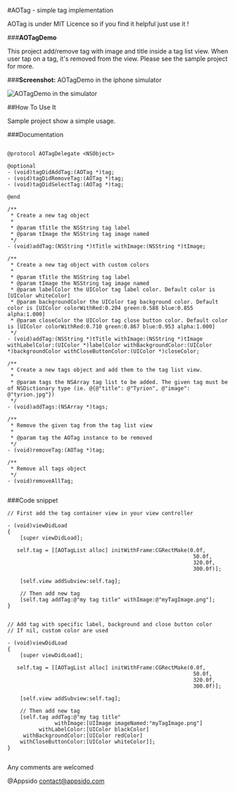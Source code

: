 #AOTag - simple tag implementation

AOTag is under MIT Licence so if you find it helpful just use it !

###**AOTagDemo**

This project add/remove tag with image and title inside a tag list view. When user tap on a tag, it's removed from the view. Please see the sample project for more.

###**Screenshot:**
AOTagDemo in the iphone simulator

![AOTagDemo in the simulator][1]

##How To Use It

Sample project show a simple usage.

###Documentation

```objc

@protocol AOTagDelegate <NSObject>

@optional
- (void)tagDidAddTag:(AOTag *)tag;
- (void)tagDidRemoveTag:(AOTag *)tag;
- (void)tagDidSelectTag:(AOTag *)tag;

@end

/**
 * Create a new tag object
 *
 * @param tTitle the NSString tag label
 * @param tImage the NSString tag image named
 */
- (void)addTag:(NSString *)tTitle withImage:(NSString *)tImage;

/**
 * Create a new tag object with custom colors
 *
 * @param tTitle the NSString tag label
 * @param tImage the NSString tag image named
 * @param labelColor the UIColor tag label color. Default color is [UIColor whiteColor]
 * @param backgroundColor the UIColor tag background color. Default color is [UIColor colorWithRed:0.204 green:0.588 blue:0.855 alpha:1.000]
 * @param closeColor the UIColor tag close button color. Default color is [UIColor colorWithRed:0.710 green:0.867 blue:0.953 alpha:1.000]
 */
- (void)addTag:(NSString *)tTitle withImage:(NSString *)tImage withLabelColor:(UIColor *)labelColor withBackgroundColor:(UIColor *)backgroundColor withCloseButtonColor:(UIColor *)closeColor;

/**
 * Create a new tags object and add them to the tag list view.
 *
 * @param tags the NSArray tag list to be added. The given tag must be of NSDictionary type (ie. @{@"title": @"Tyrion", @"image": @"tyrion.jpg"})
 */
- (void)addTags:(NSArray *)tags;

/**
 * Remove the given tag from the tag list view
 *
 * @param tag the AOTag instance to be removed
 */
- (void)removeTag:(AOTag *)tag;

/**
 * Remove all tags object
 */
- (void)removeAllTag;
    
```

###Code snippet

```objc
// First add the tag container view in your view controller

- (void)viewDidLoad
{
    [super viewDidLoad];
    
   self.tag = [[AOTagList alloc] initWithFrame:CGRectMake(0.0f,
                                                           50.0f,
                                                           320.0f,
                                                           300.0f)];
    
	[self.view addSubview:self.tag];

	// Then add new tag
	[self.tag addTag:@"my tag title" withImage:@"myTagImage.png"];
}
    
```

```objc
// Add tag with specific label, background and close button color
// If nil, custom color are used

- (void)viewDidLoad
{
    [super viewDidLoad];
    
   self.tag = [[AOTagList alloc] initWithFrame:CGRectMake(0.0f,
                                                           50.0f,
                                                           320.0f,
                                                           300.0f)];
    
	[self.view addSubview:self.tag];

	// Then add new tag
	[self.tag addTag:@"my tag title"
               withImage:[UIImage imageNamed:"myTagImage.png"]
          withLabelColor:[UIColor blackColor]
     withBackgroundColor:[UIColor redColor]
    withCloseButtonColor:[UIColor whiteColor]];
}
    
```

Any comments are welcomed 

@Appsido
contact@appsido.com

 [1]:http://public.appsido.com/iPhone/public/AOTag/AOTagScreen_1.0.png
